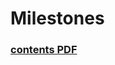 # Milestones
### [contents PDF](https://github.com/jahrTeaching/Milestones/blob/main/MUSE_weekly_milestones.pdf)
